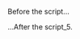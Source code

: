 <!DOCTYPE HTML>
<html>

<body>

  <p>Before the script...</p>
  
  <script src="https://code.jquery.com/jquery-3.5.0.js"></script>
  <script>
    var verbs = $.getJSON("verbs.json", function(json) {
    console.log(json); // this will show the info it in firebug console
});
  </script>

  <p>...After the script_5.</p>

</body>

</html>
